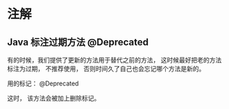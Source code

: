 # 注解

## Java 标注过期方法 @Deprecated

有的时候，我们提供了更新的方法用于替代之前的方法， 这时候最好把老的方法标注为过期， 不推荐使用， 否则时间久了自己也会忘记哪个方法是新的。

用的标记： @Deprecated

这时， 该方法会被加上删除标记。
